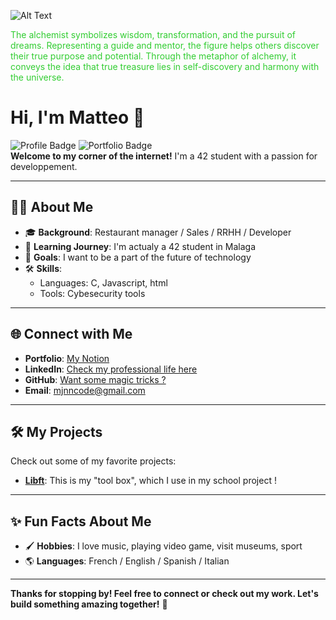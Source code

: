 ![Alt Text](https://raw.githubusercontent.com/Maj-e/git.ressources/refs/heads/main/Leonardo_Vision_XL_digital_alchemist_science_code_computer_occ_2.jpg?token=GHSAT0AAAAAAC2QZ4AZGKJOZ6AC6AIXFOSEZZYQOSQ)

<span style="color: limegreen;">The alchemist symbolizes wisdom, transformation, and the pursuit of dreams. Representing a guide and mentor, the figure helps others discover their true purpose and potential. Through the metaphor of alchemy, it conveys the idea that true treasure lies in self-discovery and harmony with the universe.</span>



# Hi, I'm Matteo 👋

![Profile Badge](https://img.shields.io/badge/-Developer-blue) ![Portfolio Badge](https://img.shields.io/badge/-Portfolio-orange)  
**Welcome to my corner of the internet!** I'm a 42 student with a passion for developpement.  

---

## 👨‍💻 About Me

- 🎓 **Background**: Restaurant manager / Sales / RRHH / Developer
- 🌱 **Learning Journey**: I'm actualy a 42 student in Malaga
- 🎯 **Goals**: I want to be a part of the future of technology
- 🛠️ **Skills**:  
  - Languages: C, Javascript, html
  - Tools: Cybesecurity tools

---

## 🌐 Connect with Me

- **Portfolio**: [My Notion](https://mjnn.notion.site/Home-efa120f4990b47a591505e232ce90f47?pvs=4)
- **LinkedIn**: [Check my professional life here](linkedin.com/in/matteo-jeannin-41045b214)
- **GitHub**: [Want some magic tricks ?](https://github.com/Maj-e)
- **Email**: [mjnncode@gmail.com](mailto:mjnncode@gmail.com)
---

## 🛠️ My Projects

Check out some of my favorite projects:

- **[Libft](https://github.com/Maj-e/libft)**: This is my "tool box", which I use in my school project !

---

## ✨ Fun Facts About Me

- 🖌️ **Hobbies**: I love music, playing video game, visit museums, sport
- 🌎 **Languages**: French / English / Spanish / Italian

---

**Thanks for stopping by! Feel free to connect or check out my work. Let's build something amazing together!** 🚀
